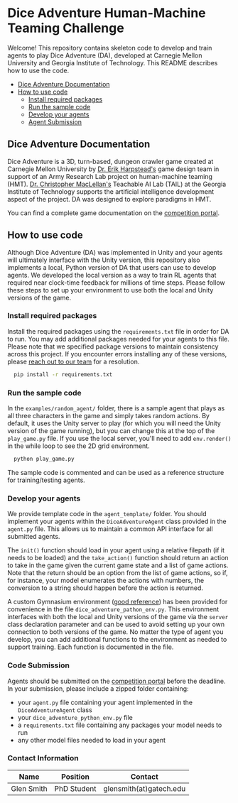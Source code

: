 # Dice Adventure Human-Machine Teaming Challenge
Welcome! This repository contains skeleton code to develop and train agents to play Dice Adventure (DA), developed 
at Carnegie Mellon University and Georgia Institute of Technology. This README describes how to use the code.

- [Dice Adventure Documentation](#dice-adventure-documentation)
- [How to use code](#how-to-use-code)
  - [Install required packages](#install-required-packages)
  - [Run the sample code](#run-the-sample-code)
  - [Develop your agents](#develop-your-agents)
  - [Agent Submission](#agent-submission)


## Dice Adventure Documentation
Dice Adventure is a 3D, turn-based, dungeon crawler game created at Carnegie Mellon University by [Dr. Erik Harpstead's](http://www.erikharpstead.net/) 
game design team in support of an Army Research Lab project on human-machine teaming (HMT). [Dr. Christopher MacLellan's](https://chrismaclellan.com/) 
Teachable AI Lab (TAIL) at the Georgia Institute of Technology supports the artificial intelligence development aspect 
of the project. DA was designed to explore paradigms in HMT. 

You can find a complete game documentation on the [competition portal](https://strong-tact.github.io/).

## How to use code
Although Dice Adventure (DA) was implemented in Unity and your agents will ultimately interface with the Unity version, 
this repository also implements a local, Python version of DA that users can use to develop agents. We developed the local
version as a way to train RL agents that required near clock-time feedback for millions of time steps. Please follow
these steps to set up your environment to use both the local and Unity versions of the game.

### Install required packages
Install the required packages using the `requirements.txt` file in order for DA to run. You may add additional packages
needed for your agents to this file. Please note that we specified package versions to maintain consistency across this
project. If you encounter errors installing any of these versions, please [reach out to our team](#contact-information) for a resolution. 

```sh
  pip install -r requirements.txt
```

### Run the sample code
In the `examples/random_agent/` folder, there is a sample agent that plays as all three characters in the game and simply 
takes random actions. By default, it uses the Unity server to play (for which you will need the Unity version of the game
running), but you can change this at the top of the `play_game.py` file. If you use the local server, you'll need to add 
`env.render()` in the while loop to see the 2D grid environment.

```sh
  python play_game.py
```

The sample code is commented and can be used as a reference structure for training/testing agents.
### Develop your agents
We provide template code in the `agent_template/` folder. You should implement your agents within the `DiceAdventureAgent`
class provided in the `agent.py` file. This allows us to maintain a common API interface for all submitted agents.

The `init()` function should load in your agent using a relative filepath (if it needs to be loaded) and the `take_action()`
function should return an action to take in the game given the current game state and a list of game actions. Note that 
the return should be an option from the list of game actions, so if, for instance, your model enumerates the actions with
numbers, the conversion to a string should happen before the action is returned.

A custom Gymnasium environment ([good reference](https://blog.paperspace.com/creating-custom-environments-openai-gym/)) 
has been provided for convenience in the file `dice_adventure_pathon_env.py`. This environment interfaces with both the local and Unity versions of the game via 
the `server` class declaration parameter and can be used to avoid setting up your own connection to both versions of the game.
No matter the type of agent you develop, you can add additional functions to the environment as needed to support training.
Each function is documented in the file.

### Code Submission
Agents should be submitted on the [competition portal](https://strong-tact.github.io) before the deadline. 
In your submission, please include a zipped folder containing:
  - your `agent.py` file containing your agent implemented in the `DiceAdventureAgent` class
  - your `dice_adventure_python_env.py` file
  - a `requirements.txt` file containing any packages your model needs to run
  - any other model files needed to load in your agent

### Contact Information

| Name       | Position    | Contact              | 
|------------|-------------|----------------------|
| Glen Smith | PhD Student | glensmith(at)gatech.edu |

